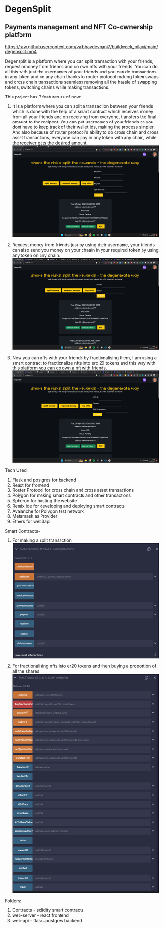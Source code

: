 # DegenSplit
## Payments management and NFT Co-ownership platform
https://raw.githubusercontent.com/vaibhavdevnani7/buildweek_pilani/main/degensplit.mp4

Degensplit is a platform where you can split transaction with your friends, request nmoney from friends and co own nfts with your friends. You can do all this with just the usernames of your friends and you can do transactions in any token and on any chain thanks to router protocol making token swaps and cross chain transactions seamless removing all the hassle of swapping tokens, switching chains while making transactions.

This project has 3 features as of now:

1. It is a platform where you can split a transaction between your friends which is done with the help of a smart contract which receives money from all your friends and on receiving from everyone, transfers the final amount to the recipent. You can put usernames of your friends so you dont have to keep track of their wallet ids, making the process simpler. And also because of router protocol's ability to do cross chain and cross asset transactions, everyone can pay in any token with any chain, while the receiver gets the desired amount.
![](ss1.png)

2. Request money from friends just by using their username, your friends can also send you money on your chaain in your required token by using any token on any chain.
![](ss2.png)

3. Now you can nfts with your friends by fractionalising them, I am using a smart contract to fractionalize nfts into erc 20 tokens and this way with this platform you can co own a nft with friends.
![](ss3.png)



Tech Used
1. Flask and postgres for backend
2. React for frontend
3. Router Protocol for cross chain and cross asset transactions
4. Polygon for making smart contracts and other transactions
5. Spheron for hosting the website
6. Remix ide for developing and deploying smart contracts
7. Avalanche for Polygon test network
8. Metamask as Provider
9. Ethers for web3api

Smart Contracts-

1. For making a split transaction
![](ss5.png)

2. For fractionalising nfts into er20 tokens and then buying a proportion of all the shares
![](ss4.png)

Folders:
1. Contracts - solidity smart contracts
2. web-server - react frontend
3. web-api - flask+postgres backend
